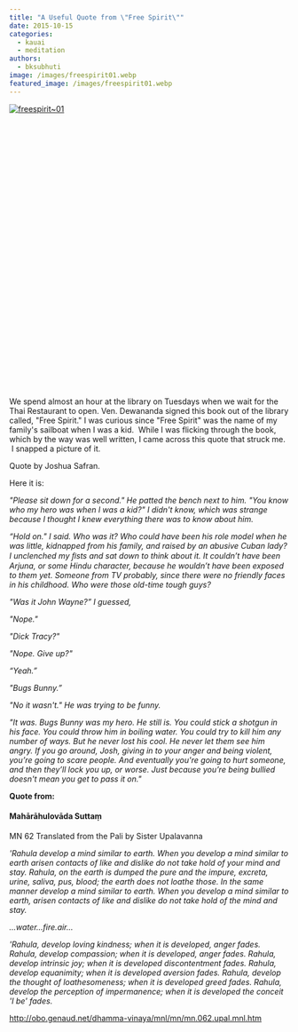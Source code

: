 ```yaml
---
title: "A Useful Quote from \"Free Spirit\""
date: 2015-10-15
categories: 
  - kauai
  - meditation
authors: 
  - bksubhuti
image: /images/freespirit01.webp
featured_image: /images/freespirit01.webp
---
```


[![freespirit~01](/images/freespirit01.webp)](/images/2015/10/freespirit01.webp)

 

 

 

 

 

 

 

 

 

 

 

 

 

 

 

 

We spend almost an hour at the library on Tuesdays when we wait for the Thai Restaurant to open. Ven. Dewananda signed this book out of the library called, "Free Spirit." I was curious since "Free Spirit" was the name of my family's sailboat when I was a kid.  While I was flicking through the book, which by the way was well written, I came across this quote that struck me.  I snapped a picture of it.

Quote by Joshua Safran.

Here it is:

_"Please sit down for a second." He patted the bench next to him. "You know who my hero was when l was a kid?" I didn't know, which was strange because I thought I knew everything there was to know about him._

_“Hold on." I said. Who was it? Who could have been his role model when he was little, kidnapped from his family, and raised by an abusive Cuban lady? I unclenched my ﬁsts and sat down to think about it. It couldn’t have been Arjuna, or some Hindu character, because he wouldn’t have been exposed to them yet. Someone from TV probably, since there were no friendly faces in his childhood. Who were those old-time tough guys?_

_"Was it John Wayne?” I guessed,_

_"Nope."_

_"Dick Tracy?"_

_"Nope. Give up?"_

_“Yeah.”_

_"Bugs Bunny.”_

_"No it wasn't." He was trying to be funny._

_"It was. Bugs Bunny was my hero. He still is. You could stick a shotgun in his face. You could throw him in boiling water. You could try to kill him any number of ways. But he never lost his cool. He never let them see him angry. If you go around, Josh, giving in to your anger and being violent, you’re going to scare people. And eventually you're going to hurt someone, and then they’ll lock you up, or worse. Just because you’re being bullied doesn't mean you get to pass it on."_

**Quote from:**

#### Mahārāhulovāda Suttaṃ

MN 62 Translated from the Pali by Sister Upalavanna

_'Rahula develop a mind similar to earth. When you develop a mind similar to earth arisen contacts of like and dislike do not take hold of your mind and stay. Rahula, on the earth is dumped the pure and the impure, excreta, urine, saliva, pus, blood; the earth does not loathe those. In the same manner develop a mind similar to earth. When you develop a mind similar to earth, arisen contacts of like and dislike do not take hold of the mind and stay._

_...water...fire.air..._

_'Rahula, develop loving kindness; when it is developed, anger fades. Rahula, develop compassion; when it is developed, anger fades. Rahula, develop intrinsic joy; when it is developed discontentment fades. Rahula, develop equanimity; when it is developed aversion fades. Rahula, develop the thought of loathesomeness; when it is developed greed fades. Rahula, develop the perception of impermanence; when it is developed the conceit 'I be' fades._

http://obo.genaud.net/dhamma-vinaya/mnl/mn/mn.062.upal.mnl.htm